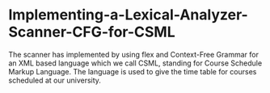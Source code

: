 # Implementing-a-Lexical-Analyzer-Scanner-CFG-for-CSML
The scanner has implemented by using flex and Context-Free Grammar for an XML based language which we call CSML, standing for Course Schedule Markup Language. The language is used to give the time table for courses scheduled at our university.
